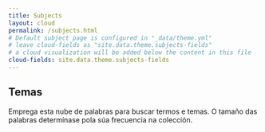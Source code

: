 ```yaml
---
title: Subjects
layout: cloud
permalink: /subjects.html
# Default subject page is configured in "_data/theme.yml"
# leave cloud-fields as "site.data.theme.subjects-fields"
# a cloud visualization will be added below the content in this file
cloud-fields: site.data.theme.subjects-fields
---
```


## Temas

Emprega esta nube de palabras para buscar termos e temas.
O tamaño das palabras determínase pola súa frecuencia na colección.